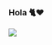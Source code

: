 ### Hola 🐈❤️

<img align=center src="https://storage.googleapis.com/gweb-uniblog-publish-prod/original_images/Dino_non-birthday_version.gif">
